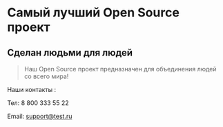 # Самый лучший Open Source проект

## Сделан людьми для людей

> Наш Open Source проект предназначен для объединения людей со всего мира!

Наши контакты :

Тел: 8 800 333 55 22

Email: support@test.ru
